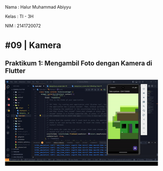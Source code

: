 Nama    : Halur Muhammad Abiyyu

Kelas   : TI - 3H

NIM     : 2141720072

# #09 | Kamera

## Praktikum 1: Mengambil Foto dengan Kamera di Flutter

![alt text](assets/p1.gif)